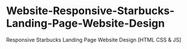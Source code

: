 # Website-Responsive-Starbucks-Landing-Page-Website-Design
Responsive Starbucks Landing Page Website Design [HTML CSS &amp; JS]
